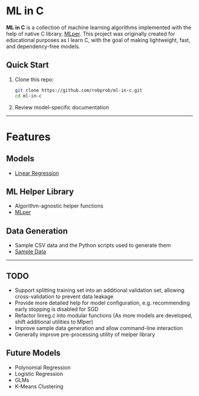 # ML in C
**ML in C** is a collection of machine learning algorithms implemented with the help of native C library, [MLper](https://github.com/robprob/ml-in-c/tree/main/mlper). This project was originally created for educational purposes as I learn C, with the goal of making lightweight, fast, and dependency-free models.

## Quick Start
1. Clone this repo:
   ```bash
   git clone https://github.com/robprob/ml-in-c.git
   cd ml-in-c
   ```
2. Review model-specific documentation

---
# Features
## Models
- [Linear Regression](https://github.com/robprob/ml-in-c/tree/main/linear-regression)
## ML Helper Library
- Algorithm-agnostic helper functions
- [MLper](https://github.com/robprob/ml-in-c/tree/main/mlper)
## Data Generation
- Sample CSV data and the Python scripts used to generate them
- [Sample Data](https://github.com/robprob/ml-in-c/tree/main/sample-data)

---
## TODO
- Support splitting training set into an additional validation set, allowing cross-validation to prevent data leakage
- Provide more detailed help for model configuration, e.g. recommending early stopping is disabled for SGD
- Refactor linreg.c into modular functions (As more models are developed, shift additional utilities to Mlper)
- Improve sample data generation and allow command-line interaction
- Generally improve pre-processing utility of melper library

## Future Models
- Polynomial Regression
- Logistic Regression
- GLMs
- K-Means Clustering
